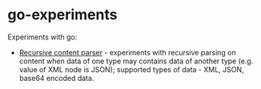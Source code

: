 # go-experiments

Experiments with go:
* [Recursive content parser](contentparsing/) - experiments with recursive parsing on content when data of one type may contains data of another type (e.g. value of XML node is JSON); supported types of data - XML, JSON, base64 encoded data.